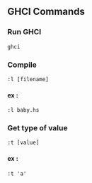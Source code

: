 ## GHCI Commands

### Run GHCI
```ghci```

### Compile
```:l [filename]```

#### ex :
```:l baby.hs```

### Get type of value
```:t [value]```

#### ex :
```:t 'a'```